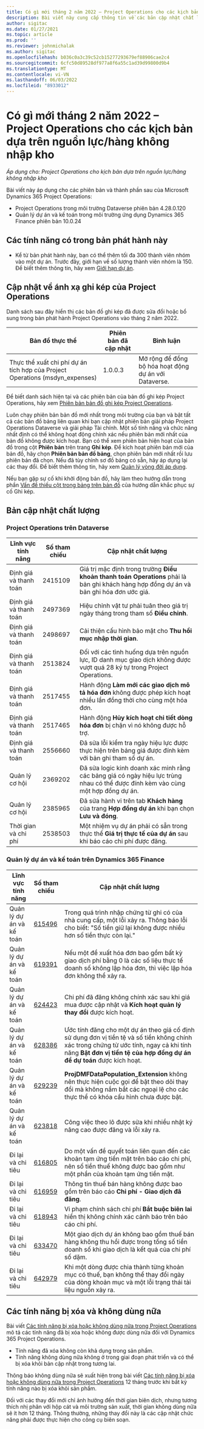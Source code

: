 ```yaml
---
title: Có gì mới tháng 2 năm 2022 – Project Operations cho các kịch bản dựa trên nguồn lực/hàng không nhập kho
description: Bài viết này cung cấp thông tin về các bản cập nhật chất lượng được cung cấp trong lần triển khai bản phát hành Project Operations tháng 2 năm 2022 cho tình huống dựa trên nguồn lực/hàng không trữ kho.
author: sigitac
ms.date: 01/27/2021
ms.topic: article
ms.prod: ''
ms.reviewer: johnmichalak
ms.author: sigitac
ms.openlocfilehash: b036c0a3c39c52cb15277293679ef88906cae2c4
ms.sourcegitcommit: 6cfc50d89528df977a8f6a55c1ad39d99800d9b4
ms.translationtype: MT
ms.contentlocale: vi-VN
ms.lasthandoff: 06/03/2022
ms.locfileid: "8933012"
---
```

# <a name="whats-new-february-2022---project-operations-for-resourcenon-stocked-based-scenarios"></a>Có gì mới tháng 2 năm 2022 – Project Operations cho các kịch bản dựa trên nguồn lực/hàng không nhập kho

*Áp dụng cho: Project Operations cho kịch bản dựa trên nguồn lực/hàng không nhập kho*

Bài viết này áp dụng cho các phiên bản và thành phần sau của Microsoft Dynamics 365 Project Operations:

- Project Operations trong môi trường Dataverse phiên bản 4.28.0.120
- Quản lý dự án và kế toán trong môi trường ứng dụng Dynamics 365 Finance phiên bản 10.0.24

## <a name="features-included-in-this-release"></a>Các tính năng có trong bản phát hành này

- Kể từ bản phát hành này, bạn có thể thêm tối đa 300 thành viên nhóm vào một dự án. Trước đây, giới hạn về số lượng thành viên nhóm là 150. Để biết thêm thông tin, hãy xem [Giới hạn dự án](../project-management/create-wbs.md#project-limitations).

## <a name="project-operations-dual-write-map-updates"></a>Cập nhật về ánh xạ ghi kép của Project Operations

Danh sách sau đây hiển thị các bản đồ ghi kép đã được sửa đổi hoặc bổ sung trong bản phát hành Project Operations vào tháng 2 năm 2022.

| Bản đồ thực thể | Phiên bản đã cập nhật | Bình luận |
| --- | --- | --- |
| Thực thể xuất chi phí dự án tích hợp của Project Operations (msdyn\_expenses) | 1.0.0.3 | Mở rộng để đồng bộ hóa hoạt động dự án với Dataverse. |

Để biết danh sách hiện tại và các phiên bản của bản đồ ghi kép Project Operations, hãy xem [Phiên bản bản đồ ghi kép Project Operations](../environment/resource-dual-write-maps.md).

Luôn chạy phiên bản bản đồ mới nhất trong môi trường của bạn và bật tất cả các bản đồ bảng liên quan khi bạn cập nhật phiên bản giải pháp Project Operations Dataverse và giải pháp Tài chính. Một số tính năng và chức năng nhất định có thể không hoạt động chính xác nếu phiên bản mới nhất của bản đồ không được kích hoạt. Bạn có thể xem phiên bản hiện hoạt của bản đồ trong cột **Phiên bản** trên trang **Ghi kép**. Để kích hoạt phiên bản mới của bản đồ, hãy chọn **Phiên bản bản đồ bảng**, chọn phiên bản mới nhất rồi lưu phiên bản đã chọn. Nếu đã tùy chỉnh sơ đồ bảng có sẵn, hãy áp dụng lại các thay đổi. Để biết thêm thông tin, hãy xem [Quản lý vòng đời áp dụng](/dynamics365/fin-ops-core/dev-itpro/data-entities/dual-write/app-lifecycle-management).

Nếu bạn gặp sự cố khi khởi động bản đồ, hãy làm theo hướng dẫn trong phần [Vấn đề thiếu cột trong bảng trên bản đồ](/dynamics365/fin-ops-core/dev-itpro/data-entities/dual-write/dual-write-troubleshooting-finops-upgrades#missing-table-columns-issue-on-maps) của hướng dẫn khắc phục sự cố Ghi kép.

## <a name="quality-updates"></a>Bản cập nhật chất lượng

### <a name="project-operations-on-dataverse"></a>Project Operations trên Dataverse

| Lĩnh vực tính năng | Số tham chiếu | Cập nhật chất lượng |
| --- | --- | --- |
| Định giá và thanh toán | 2415109 | Giá trị mặc định trong trường **Điều khoản thanh toán Operations** phải là bản ghi khách hàng hợp đồng dự án và bản ghi hóa đơn ước giá. |
| Định giá và thanh toán | 2497369 | Hiệu chỉnh vật tư phải tuân theo giá trị ngày tháng trong tham số **Điều chỉnh**. |
| Định giá và thanh toán | 2498697 | Cải thiện cấu hình bảo mật cho **Thu hồi mục nhập thời gian**. |
| Định giá và thanh toán | 2513824 | Đối với các tình huống dựa trên nguồn lực, ID danh mục giao dịch không được vượt quá 28 ký tự trong Project Operations. |
| Định giá và thanh toán | 2517455 | Hành động **Làm mới các giao dịch mô tả hóa đơn** không được phép kích hoạt nhiều lần đồng thời cho cùng một hóa đơn. |
| Định giá và thanh toán | 2517465 | Hành động **Hủy kích hoạt chi tiết dòng hóa đơn** bị chặn vì nó không được hỗ trợ. |
| Định giá và thanh toán | 2556660 | Đã sửa lỗi kiểm tra ngày hiệu lực được thực hiện trên bảng giá được đính kèm với bản ghi tham số dự án. |
|   Quản lý cơ hội | 2369202 | Đã sửa logic kinh doanh xác minh rằng các bảng giá có ngày hiệu lực trùng nhau có thể được đính kèm vào cùng một hợp đồng dự án. |
|   Quản lý cơ hội | 2385965 | Đã sửa hành vi trên tab **Khách hàng** của trang **Hợp đồng dự án** khi bạn chọn **Lưu và đóng**. |
| Thời gian và chi phí | 2538503 | Một nhiệm vụ dự án phải có sẵn trong thực thể **Giá trị thực tế của dự án** sau khi báo cáo chi phí được đăng. |

### <a name="project-management-and-accounting-on-dynamics-365-finance"></a>Quản lý dự án và kế toán trên Dynamics 365 Finance

| Lĩnh vực tính năng | Số tham chiếu | Cập nhật chất lượng |
| --- | --- | --- |
| Quản lý dự án và kế toán | [615496](https://fix.lcs.dynamics.com/Issue/Details/?bugId=615496) | Trong quá trình nhập chứng từ ghi có của nhà cung cấp, một lỗi xảy ra. Thông báo lỗi cho biết: "Số tiền giữ lại không được nhiều hơn số tiền thực còn lại." |
| Quản lý dự án và kế toán | [619391](https://fix.lcs.dynamics.com/Issue/Details/?bugId=619391) | Nếu một đề xuất hóa đơn bao gồm bất kỳ giao dịch phí bằng 0 là các số liệu thực tế doanh số không lập hóa đơn, thì việc lập hóa đơn không thể xảy ra. |
| Quản lý dự án và kế toán | [624423](https://fix.lcs.dynamics.com/Issue/Details/?bugId=624423) | Chi phí đã đăng không chính xác sau khi giá mua được cập nhật và **Kích hoạt quản lý thay đổi** được kích hoạt.|
| Quản lý dự án và kế toán | [628386](https://fix.lcs.dynamics.com/Issue/Details/?bugId=628386) | Ước tính đăng cho một dự án theo giá cố định sử dụng đơn vị tiền tệ và số tiền không chính xác trong chứng từ ước tính, ngay cả khi tính năng **Bật đơn vị tiền tệ của hợp đồng dự án để dự toán** được kích hoạt. |
| Quản lý dự án và kế toán | [629239](https://fix.lcs.dynamics.com/Issue/Details/?bugId=629239) | **ProjDMFDataPopulation\_Extension** không nên thực hiện cuộc gọi để bật theo dõi thay đổi mà không nắm bắt các ngoại lệ cho các thực thể có khóa cấu hình chưa được bật. |
| Quản lý dự án và kế toán | [623818](https://fix.lcs.dynamics.com/Issue/Details/?bugId=623818) | Công việc theo lô được sửa khi nhiều nhật ký nâng cao được đăng và lỗi xảy ra. |
| Đi lại và chi tiêu | [616805](https://fix.lcs.dynamics.com/Issue/Details/?bugId=616805) | Do một vấn đề quyết toán liên quan đến các khoản tạm ứng tiền mặt trên báo cáo chi phí, nên số tiền thuế không được bao gồm như một phần của khoản tạm ứng tiền mặt. |
| Đi lại và chi tiêu | [616959](https://fix.lcs.dynamics.com/Issue/Details/?bugId=616959) | Thông tin thuế bán hàng không được bao gồm trên báo cáo **Chi phí - Giao dịch đã đăng**. |
| Đi lại và chi tiêu | [618943](https://fix.lcs.dynamics.com/Issue/Details/?bugId=618943) | Vi phạm chính sách chi phí **Bắt buộc biên lai** hiển thị không chính xác cảnh báo trên báo cáo chi phí. |
| Đi lại và chi tiêu | [633470](https://fix.lcs.dynamics.com/Issue/Details/?bugId=633470) | Một giao dịch dự án không bao gồm thuế bán hàng không thu hồi được trong tổng số tiền doanh số khi giao dịch là kết quả của chi phí số dặm. |
| Đi lại và chi tiêu | [642979](https://fix.lcs.dynamics.com/Issue/Details/?bugId=642979) | Khi một dòng được chia thành từng khoản mục có thuế, bạn không thể thay đổi ngày của dòng khoản mục và một lỗi trạng thái tài liệu nguồn xảy ra. |

## <a name="removed-and-deprecated-features"></a>Các tính năng bị xóa và không dùng nữa

Bài viết [Các tính năng bị xóa hoặc không dùng nữa trong Project Operations](removed-depreciated-features-project.md) mô tả các tính năng đã bị xóa hoặc không được dùng nữa đối với Dynamics 365 Project Operations.

- Tính năng đã xóa không còn khả dụng trong sản phẩm.
- Tính năng không dùng nữa không ở trong giai đoạn phát triển và có thể bị xóa khỏi bản cập nhật trong tương lai.

Thông báo không dùng nữa sẽ xuất hiện trong bài viết [Các tính năng bị xóa hoặc không dùng nữa trong Project Operations](removed-depreciated-features-project.md) 12 tháng trước khi bất kỳ tính năng nào bị xóa khỏi sản phẩm.

Đối với các thay đổi mới chỉ ảnh hưởng đến thời gian biên dịch, nhưng tương thích nhị phân với hộp cát và môi trường sản xuất, thời gian không dùng nữa sẽ ít hơn 12 tháng. Thông thường, những thay đổi này là các cập nhật chức năng phải được thực hiện cho công cụ biên soạn.

